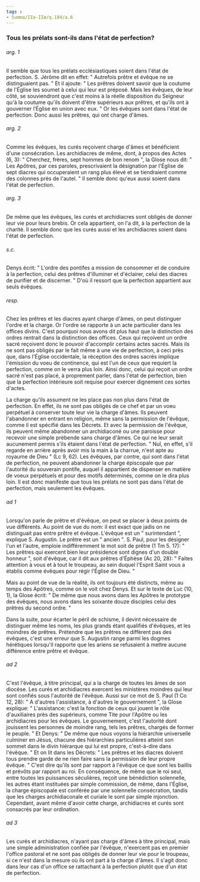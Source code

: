 ```yaml
---
tags : 
- Summa/IIa-IIæ/q.184/a.6
---
```


### Tous les prélats sont-ils dans l'état de perfection?

###### arg. 1
Il semble que tous les prélats ecclésiastiques soient dans l'état de perfection. S. Jérôme dit en effet: " Autrefois prêtre et évêque ne se distinguaient pas. " Et il ajoute: " Les prêtres doivent savoir que la coutume de l'Église les soumet à celui qui leur est préposé. Mais les évêques, de leur côté, se souviendront que c'est moins à la réelle disposition du Seigneur qu'à la coutume qu'ils doivent d'être supérieurs aux prêtres, et qu'ils ont à gouverner l’Église en union avec eux. " Or les évêques sont dans l'état de perfection. Donc aussi les prêtres, qui ont charge d'âmes. 

###### arg. 2
Comme les évêques, les curés reçoivent charge d'âmes et bénéficient d'une consécration. Les archidiacres de même, dont, à propos des Actes (6, 3): " Cherchez, frères, sept hommes de bon renom ", la Glose nous dit: " Les Apôtres, par ces paroles, prescrivaient la désignation par l'Église de sept diacres qui occuperaient un rang plus élevé et se tiendraient comme des colonnes près de l'autel. " Il semble donc qu'eux aussi soient dans l'état de perfection. 

###### arg. 3
De même que les évêques, les curés et archidiacres sont obligés de donner leur vie pour leurs brebis. Or cela appartient, on l'a dit, à la perfection de la charité. Il semble donc que les curés aussi et les archidiacres soient dans l'état de perfection. 

###### s.c.
Denys écrit: " L'ordre des pontifes a mission de consommer et de conduire à la perfection, celui des prêtres d'illuminer et d'éclairer, celui des diacres de purifier et de discerner. " D'où il ressort que la perfection appartient aux seuls évêques. 

###### resp.
Chez les prêtres et les diacres ayant charge d'âmes, on peut distinguer l'ordre et la charge. Or l'ordre se rapporte à un acte particulier dans les offices divins. C'est pourquoi nous avons dit plus haut que la distinction des ordres rentrait dans la distinction des offices. Ceux qui reçoivent un ordre sacré reçoivent donc le pouvoir d'accomplir certains actes sacrés. Mais ils ne sont pas obligés par le fait même à une vie de perfection, à ceci près que, dans l'Église occidentale, la réception des ordres sacrés implique l'émission du voeu de continence, qui est l'un de ceux que requiert la perfection, comme on le verra plus loin. Ainsi donc, celui qui reçoit un ordre sacré n'est pas placé, à proprement parler, dans l'état de perfection, bien que la perfection intérieure soit requise pour exercer dignement ces sortes d'actes. 

La charge qu'ils assument ne les place pas non plus dans l'état de perfection. En effet, ils ne sont pas obligés de ce chef et par un voeu perpétuel à conserver toute leur vie la charge d'âmes. Ils peuvent l'abandonner en entrant en religion, même sans la permission de l'évêque, comme il est spécifié dans les Décrets. Et avec la permission de l'évêque, ils peuvent même abandonner un archidiaconé ou une paroisse pour recevoir une simple prébende sans charge d'âmes. Ce qui ne leur serait aucunement permis s'ils étaient dans l'état de perfection. " Nul, en effet, s'il regarde en arrière après avoir mis la main à la charrue, n'est apte au royaume de Dieu " (Lc 9, 62). Les évêques, par contre, qui sont dans l'état de perfection, ne peuvent abandonner la charge épiscopale que par l'autorité du souverain pontife, auquel il appartient de dispenser en matière de voeux perpétuels et pour des motifs déterminés, comme on le dira plus loin. Il est donc manifeste que tous les prélats ne sont pas dans l'état de perfection, mais seulement les évêques. 

###### ad 1
Lorsqu'on parle de prêtre et d'évêque, on peut se placer à deux points de vue différents. Au point de vue du nom: il est exact que jadis on ne distinguait pas entre prêtre et évêque. L'évêque est un " surintendant ", explique S. Augustin. Le prêtre est un " ancien ". S. Paul, pour les désigner l'un et l'autre, emploie indifféremment le mot soit de prêtre (1 Tm 5. 17): " Les prêtres qui exercent bien leur présidence sont dignes d'un double honneur ", soit d'évêque, car il dit aux prêtres d'Éphèse (Ac 20, 28): " Faites attention à vous et à tout le troupeau, au sein duquel l'Esprit Saint vous a établis comme évêques pour régir l'Église de Dieu. " 

Mais au point de vue de la réalité, ils ont toujours été distincts, même au temps des Apôtres, comme on le voit chez Denys. Et sur le texte de Luc (10, 1), la Glose écrit: " De même que nous avons dans les Apôtres le prototype des évêques, nous avons dans les soixante douze disciples celui des prêtres du second ordre. " 

Dans la suite, pour écarter le péril de schisme, il devint nécessaire de distinguer même les noms, les plus grands étant qualifiés d'évêques, et les moindres de prêtres. Prétendre que les prêtres ne diffèrent pas des évêques, c'est une erreur que S. Augustin range parmi les dogmes hérétiques lorsqu'il rapporte que les ariens se refusaient à mettre aucune différence entre prêtre et évêque. 

###### ad 2
C'est l'évêque, à titre principal, qui a la charge de toutes les âmes de son diocèse. Les curés et archidiacres exercent les ministères moindres qui leur sont confiés sous l'autorité de l'évêque. Aussi sur ce mot de S. Paul (1 Co 12, 28): " A d'autres l'assistance, à d'autres le gouvernement ", la Glose explique: " L'assistance: c'est la fonction de ceux qui jouent le rôle d'auxiliaires près des supérieurs, comme Tite pour l'Apôtre ou les archidiacres pour les évêques. Le gouvernement, c'est l'autorité dont jouissent les personnes de moindre rang, tels les prêtres, chargés de former le peuple. " Et Denys: " De même que nous voyons la hiérarchie universelle culminer en Jésus, chacune des hiérarchies particulières atteint son sommet dans le divin hiérarque qui lui est propre, c'est-à-dire dans l'évêque. " Et on lit dans les Décrets: " Les prêtres et les diacres doivent tous prendre garde de ne rien faire sans la permission de leur propre évêque. " C'est dire qu'ils sont par rapport à l'évêque ce que sont les baillis et prévôts par rapport au roi. En conséquence, de même que le roi seul, entre toutes les puissances séculières, reçoit une bénédiction solennelle, les autres étant instituées par simple commission, de même, dans l'Église, la charge épiscopale est conférée par une solennelle consécration, tandis que les charges archidiaconale et curiale le sont par simple injonction. Cependant, avant même d'avoir cette charge, archidiacres et curés sont consacrés par leur ordination. 

###### ad 3
Les curés et archidiacres, n'ayant pas charge d'âmes à titre principal, mais une simple administration confiée par l'évêque, n'exercent pas en premier l'office pastoral et ne sont pas obligés de donner leur vie pour le troupeau, si ce n'est dans la mesure où ils ont part à la charge d'âmes. Il s'agit donc dans leur cas d'un office se rattachant à la perfection plutôt que d'un état de perfection. 

